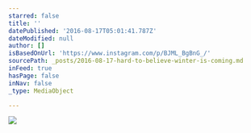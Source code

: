 ```yaml
---
starred: false
title: ''
datePublished: '2016-08-17T05:01:41.787Z'
dateModified: null
author: []
isBasedOnUrl: 'https://www.instagram.com/p/BJML_BgBnG_/'
sourcePath: _posts/2016-08-17-hard-to-believe-winter-is-coming.md
inFeed: true
hasPage: false
inNav: false
_type: MediaObject

---
```

![](https://scontent.cdninstagram.com/t51.2885-15/s640x640/sh0.08/e35/13643595_181995865547543_663609468_n.jpg?ig_cache_key=MTMxODQ4MTUwMDM2MjQwNDI4Nw%3D%3D.2)